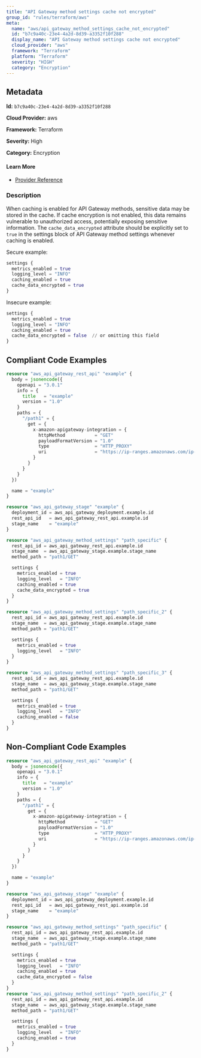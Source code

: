 ```yaml
---
title: "API Gateway method settings cache not encrypted"
group_id: "rules/terraform/aws"
meta:
  name: "aws/api_gateway_method_settings_cache_not_encrypted"
  id: "b7c9a40c-23e4-4a2d-8d39-a3352f10f288"
  display_name: "API Gateway method settings cache not encrypted"
  cloud_provider: "aws"
  framework: "Terraform"
  platform: "Terraform"
  severity: "HIGH"
  category: "Encryption"
---
```

## Metadata

**Id:** `b7c9a40c-23e4-4a2d-8d39-a3352f10f288`

**Cloud Provider:** aws

**Framework:** Terraform

**Severity:** High

**Category:** Encryption

#### Learn More

 - [Provider Reference](https://registry.terraform.io/providers/hashicorp/aws/latest/docs/resources/api_gateway_method_settings#cache_data_encrypted)

### Description

 When caching is enabled for API Gateway methods, sensitive data may be stored in the cache. If cache encryption is not enabled, this data remains vulnerable to unauthorized access, potentially exposing sensitive information. The `cache_data_encrypted` attribute should be explicitly set to `true` in the settings block of API Gateway method settings whenever caching is enabled.

Secure example:
```terraform
settings {
  metrics_enabled = true
  logging_level = "INFO"
  caching_enabled = true
  cache_data_encrypted = true
}
```

Insecure example:
```terraform
settings {
  metrics_enabled = true
  logging_level = "INFO"
  caching_enabled = true
  cache_data_encrypted = false  // or omitting this field
}
```


## Compliant Code Examples
```terraform
resource "aws_api_gateway_rest_api" "example" {
  body = jsonencode({
    openapi = "3.0.1"
    info = {
      title   = "example"
      version = "1.0"
    }
    paths = {
      "/path1" = {
        get = {
          x-amazon-apigateway-integration = {
            httpMethod           = "GET"
            payloadFormatVersion = "1.0"
            type                 = "HTTP_PROXY"
            uri                  = "https://ip-ranges.amazonaws.com/ip-ranges.json"
          }
        }
      }
    }
  })

  name = "example"
}

resource "aws_api_gateway_stage" "example" {
  deployment_id = aws_api_gateway_deployment.example.id
  rest_api_id   = aws_api_gateway_rest_api.example.id
  stage_name    = "example"
}

resource "aws_api_gateway_method_settings" "path_specific" {
  rest_api_id = aws_api_gateway_rest_api.example.id
  stage_name  = aws_api_gateway_stage.example.stage_name
  method_path = "path1/GET"

  settings {
    metrics_enabled = true
    logging_level   = "INFO"
    caching_enabled = true
    cache_data_encrypted = true
  }
}

resource "aws_api_gateway_method_settings" "path_specific_2" {
  rest_api_id = aws_api_gateway_rest_api.example.id
  stage_name  = aws_api_gateway_stage.example.stage_name
  method_path = "path1/GET"

  settings {
    metrics_enabled = true
    logging_level   = "INFO"
  }
}

resource "aws_api_gateway_method_settings" "path_specific_3" {
  rest_api_id = aws_api_gateway_rest_api.example.id
  stage_name  = aws_api_gateway_stage.example.stage_name
  method_path = "path1/GET"

  settings {
    metrics_enabled = true
    logging_level   = "INFO"
    caching_enabled = false
  }
}

```
## Non-Compliant Code Examples
```terraform
resource "aws_api_gateway_rest_api" "example" {
  body = jsonencode({
    openapi = "3.0.1"
    info = {
      title   = "example"
      version = "1.0"
    }
    paths = {
      "/path1" = {
        get = {
          x-amazon-apigateway-integration = {
            httpMethod           = "GET"
            payloadFormatVersion = "1.0"
            type                 = "HTTP_PROXY"
            uri                  = "https://ip-ranges.amazonaws.com/ip-ranges.json"
          }
        }
      }
    }
  })

  name = "example"
}

resource "aws_api_gateway_stage" "example" {
  deployment_id = aws_api_gateway_deployment.example.id
  rest_api_id   = aws_api_gateway_rest_api.example.id
  stage_name    = "example"
}

resource "aws_api_gateway_method_settings" "path_specific" {
  rest_api_id = aws_api_gateway_rest_api.example.id
  stage_name  = aws_api_gateway_stage.example.stage_name
  method_path = "path1/GET"

  settings {
    metrics_enabled = true
    logging_level   = "INFO"
    caching_enabled = true
    cache_data_encrypted = false
  }
}
resource "aws_api_gateway_method_settings" "path_specific_2" {
  rest_api_id = aws_api_gateway_rest_api.example.id
  stage_name  = aws_api_gateway_stage.example.stage_name
  method_path = "path1/GET"

  settings {
    metrics_enabled = true
    logging_level   = "INFO"
    caching_enabled = true
  }
}

```
